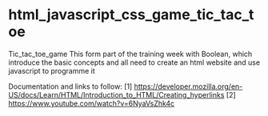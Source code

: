 # html_javascript_css_game_tic_tac_toe
Tic_tac_toe_game
This form part of the training week with Boolean, which introduce the basic concepts and all need to create an html website and use javascript to programme it

Documentation and links to follow:
[1] https://developer.mozilla.org/en-US/docs/Learn/HTML/Introduction_to_HTML/Creating_hyperlinks
[2] https://www.youtube.com/watch?v=6NyaVsZhk4c
